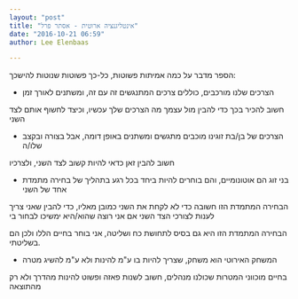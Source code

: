 ```yaml
---
layout: "post"
title: "אינטליגנציה ארוטית - אסתר פרל"
date: "2016-10-21 06:59"
author: Lee Elenbaas

---
```

הספר מדבר על כמה אמיתות פשוטות, כל-כך פשוטות שנוטות להישכך:

- הצרכים שלנו מורכבים, כוללים צרכים המתנגשים זה עם זה, ומשתנים לאורך זמן

חשוב להכיר בכך כדי להבין מול עצמך מה הצרכים שלך עכשיו, וכיצד לחשוף אותם לצד השני

- הצרכים של בן/בת זוגינו מוכבים מתגשים ומשתנים באופן דומה, אבל בצורה ובקצב שלו/ה

חשוב להבין זאן כדאי להיות קשוב לצד השני, ולצרכיו

- בני זוג הם אוטונומיים, והם בוחרים להיות ביחד בכל רגע בתהליך של בחירה מתמדת אחד של השני

הבחירה המתמדת הזו חשובה כדי לא לקחת את השני כמובן מאליו, כדי להבין שאני צריך לענות לצורכי הצד השני אם אני רוצה שהוא/היא ימשיכו לבחור בי

הבחירה המתמדת הזו היא גם בסיס לתחושת כח ושליטה, אני בוחר בחיים הללו ולכן הם בשליטתי.

- המשחק האירוטי הוא משחק, שצריך להיות בו ע"מ להינות ולא ע"מ להשיג מטרה

בחיים מוכווני המטרות שכולנו מנהלים, חשוב לשנות פאזה ופשוט להינות מהדרך ולא רק מהתוצאה
